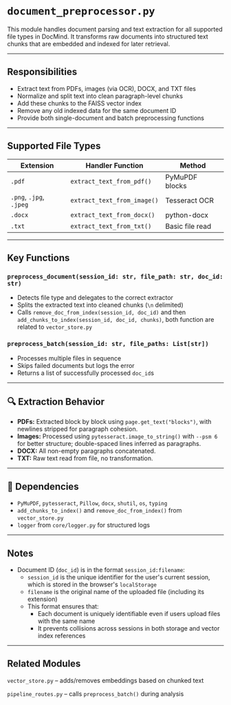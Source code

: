 # `document_preprocessor.py`

This module handles document parsing and text extraction for all supported file types in DocMind. It transforms raw documents into structured text chunks that are embedded and indexed for later retrieval.

---

## Responsibilities

- Extract text from PDFs, images (via OCR), DOCX, and TXT files
- Normalize and split text into clean paragraph-level chunks
- Add these chunks to the FAISS vector index
- Remove any old indexed data for the same document ID
- Provide both single-document and batch preprocessing functions

---

## Supported File Types

| Extension   | Handler Function            | Method           |
|-------------|-----------------------------|------------------|
| `.pdf`      | `extract_text_from_pdf()`   | PyMuPDF blocks   |
| `.png`, `.jpg`, `.jpeg` | `extract_text_from_image()` | Tesseract OCR     |
| `.docx`     | `extract_text_from_docx()`  | python-docx      |
| `.txt`      | `extract_text_from_txt()`   | Basic file read  |

---

## Key Functions

### `preprocess_document(session_id: str, file_path: str, doc_id: str)`
- Detects file type and delegates to the correct extractor
- Splits the extracted text into cleaned chunks (`\n` delimited)
- Calls `remove_doc_from_index(session_id, doc_id)` and then `add_chunks_to_index(session_id, doc_id, chunks)`, both function are related to `vector_store.py`

### `preprocess_batch(session_id: str, file_paths: List[str])`
- Processes multiple files in sequence
- Skips failed documents but logs the error
- Returns a list of successfully processed `doc_id`s

---

## 🔍 Extraction Behavior

- **PDFs:** Extracted block by block using `page.get_text("blocks")`, with newlines stripped for paragraph cohesion.
- **Images:** Processed using `pytesseract.image_to_string()` with `--psm 6` for better structure; double-spaced lines inferred as paragraphs.
- **DOCX:** All non-empty paragraphs concatenated.
- **TXT:** Raw text read from file, no transformation.

---

## 🔗 Dependencies

- `PyMuPDF`, `pytesseract`, `Pillow`, `docx`, `shutil`, `os`, `typing`
- `add_chunks_to_index()` and `remove_doc_from_index()` from `vector_store.py`
- `logger` from `core/logger.py` for structured logs

---

## Notes

- Document ID (`doc_id`) is in the format `session_id:filename`:
  - `session_id` is the unique identifier for the user's current session, which is stored in the browser's `localStorage`
  - `filename` is the original name of the uploaded file (including its extension)
  - This format ensures that:
      - Each document is uniquely identifiable even if users upload files with the same name
      - It prevents collisions across sessions in both storage and vector index references

---

## Related Modules
`vector_store.py` – adds/removes embeddings based on chunked text

`pipeline_routes.py` – calls `preprocess_batch()` during analysis

